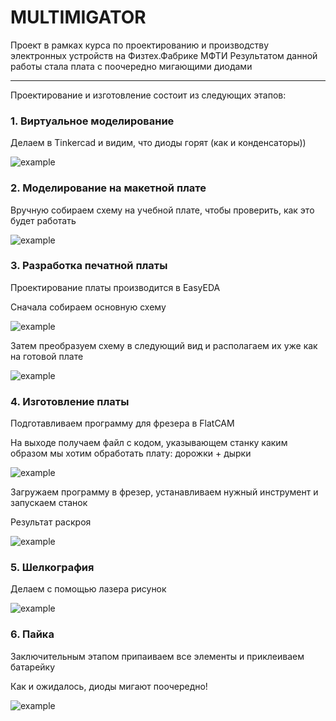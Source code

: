 
# MULTIMIGATOR

Проект в рамках курса по проектированию и производству электронных устройств на Физтех.Фабрике МФТИ
Результатом данной работы стала плата с поочередно мигающими диодами

---------------------------------------------------------------------------------------------------


Проектирование и изготовление состоит из следующих этапов:

### 1. Виртуальное моделирование

Делаем в Tinkercad и видим, что диоды горят (как и конденсаторы))

![example](modules/ROOT/images/plata0.png)  

### 2. Моделирование на макетной плате

Вручную собираем схему на учебной плате, чтобы проверить, как это будет работать

![example](modules/ROOT/images/plata-1.png)  

### 3. Разработка печатной платы

Проектирование платы производится в EasyEDA

Сначала собираем основную схему

![example](modules/ROOT/images/plata1.png)  

Затем преобразуем схему в следующий вид и располагаем их уже как на готовой плате

![example](modules/ROOT/images/plata2.png)  

### 4. Изготовление платы

Подготавливаем программу для фрезера в FlatCAM

На выходе получаем файл с кодом, указывающем станку каким образом мы хотим обработать плату: дорожки + дырки

![example](modules/ROOT/images/plata3.png)  

Загружаем программу в фрезер, устанавливаем нужный инструмент и запускаем станок

Результат раскроя

![example](modules/ROOT/images/plata4.png)  

### 5. Шелкография

Делаем с помощью лазера рисунок

![example](modules/ROOT/images/plata5.png)  

### 6. Пайка

Заключительным этапом припаиваем все элементы и приклеиваем батарейку

Как и ожидалось, диоды мигают поочередно!

![example](modules/ROOT/images/plata6.png)  


